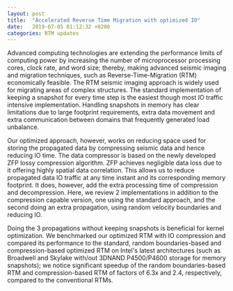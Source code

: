 ```yaml
---
layout: post
title:  "Accelerated Reverse Time Migration with optimized IO"
date:   2019-07-05 01:12:32 +0200
categories: RTM updates
---
```


Advanced computing technologies are extending the performance limits of computing power by increasing the number of microprocessor processing cores, clock rate, and word size; thereby, making advanced seismic imaging and migration techniques, such as Reverse-Time-Migration (RTM) economically feasible. The RTM seismic imaging approach is widely used for migrating areas of complex structures. The standard implementation of keeping a snapshot for every time step is the easiest though most IO traffic intensive implementation. Handling snapshots in memory has clear limitations due to large footprint requirements, extra data movement and extra communication between domains that frequently generated load unbalance.

Our optimized approach, however, works on reducing space used for storing the propagated data by compressing seismic data and hence reducing IO time. The data compressor is based on the newly developed ZFP lossy compression algorithm. ZFP achieves negligible data loss due to it offering highly spatial data correlation. This allows us to reduce propagated data IO traffic at any time instant and its corresponding memory footprint. It does, however, add the extra processing time of compression and decompression. Here, we review 2 implementations in addition to the compression capable version, one using the standard approach, and the second doing an extra propagation, using random velocity boundaries and reducing IO.

Doing the 3 propagations without keeping snapshots is beneficial for kernel optimization. We benchmarked our optimized RTM with IO compression and compared its performance to the standard, random boundaries-based and compression-based optimized RTM on Intel's latest architectures (such as Broadwell and Skylake with/out 3DNAND P4500/P4600 storage for memory snapshots); we notice significant speedup of the random boundaries-based RTM and compression-based RTM of factors of 6.3x and 2.4, respectively, compared to the conventional RTMs.


